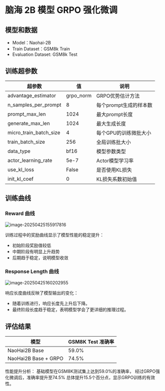 # 脑海 2B 模型 GRPO 强化微调

## 模型和数据

- Model：Naohai-2B
- Train Dataset：GSM8k  Train
- Evaluation Dataset:   GSM8k  Test

## 训练超参数


| 超参数                 | 值        | 说明                   |
| ---------------------- | --------- | ---------------------- |
| advantage_estimator    | grpo_norm | GRPO优势估计方法       |
| n_samples_per_prompt   | 8         | 每个prompt生成的样本数 |
| prompt_max_len         | 1024      | 最大prompt长度         |
| generate_max_len       | 1024      | 最大生成长度           |
| micro_train_batch_size | 4         | 每个GPU的训练微批大小  |
| train_batch_size       | 256       | 全局训练批大小         |
| data_type              | bf16      | 模型参数类型           |
| actor_learning_rate    | 5e-7      | Actor模型学习率        |
| use_kl_loss            | False     | 是否使用KL损失         |
| init_kl_coef           | 0         | KL损失系数初始值       |

## 训练曲线

### Reward 曲线

<img src="/Users/jianzhengnie/Library/Application%20Support/typora-user-images/image-20250425155917816.png" alt="image-20250425155917816" style="zoom:100%;" />

训练过程中的奖励曲线显示了模型性能的稳定提升：

- 初始阶段奖励值较低
- 中期阶段有明显上升趋势
- 后期趋于稳定，说明模型收敛

### Response Length 曲线

![image-20250425160202955](../../../Library/Application%20Support/typora-user-images/image-20250425160202955.png)

响应长度曲线反映了模型输出的变化：

- 随着训练进行，响应长度先上升后下降。
- 最终阶段长度趋于稳定，表明模型学会了更详细的推理过程。


## 评估结果


| 模型                 | GSM8K Test 准确率 |
| -------------------- | ----------------- |
| NaoHai2B Base        | 59.0%             |
| NaoHai2B Base + GRPO | 74.5%             |

性能提升分析：
基础模型在GSM8K测试集上达到59.0%的准确率，
经过GRPO强化微调后，准确率提升至74.5%
总体提升15.5个百分点，显示GRPO训练的有效性。
